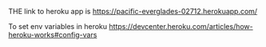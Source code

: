 THE link to heroku app is https://pacific-everglades-02712.herokuapp.com/



To set env variables in heroku https://devcenter.heroku.com/articles/how-heroku-works#config-vars